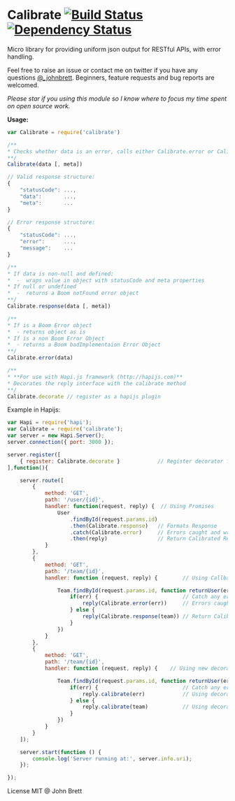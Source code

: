 Calibrate [![Build Status](https://travis-ci.org/johnbrett/calibrate.svg?branch=master)](https://travis-ci.org/johnbrett/calibrate) [![Dependency Status](https://david-dm.org/johnbrett/calibrate.svg)](https://david-dm.org/johnbrett/calibrate)
=========

Micro library for providing uniform json output for RESTful APIs, with error handling.

Feel free to raise an issue or contact me on twitter if you have any questions [@\_johnbrett](https://www.twitter.com/_johnbrett). Beginners, feature requests and bug reports are welcomed.

*Please star if you using this module so I know where to focus my time spent on open source work.*

**Usage:**
```javascript
var Calibrate = require('calibrate')

/**
* Checks whether data is an error, calls either Calibrate.error or Calibrate.reponse
**/
Calibrate(data [, meta])

// Valid response structure:
{
    "statusCode": ...,
    "data":       ...,
    "meta":       ...
}

// Error response structure:
{
    "statusCode": ...,
    "error":      ...,
    "message":    ...
}

/**
* If data is non-null and defined:
*  -  wraps value in object with statusCode and meta properties
* If null or undefined
*  -  returns a Boom notFound error object
**/
Calibrate.response(data [, meta])

/**
* If is a Boom Error object
*  - returns object as is
* If is a non Boom Error Object
*  - returns a Boom badImplementaion Error Object
**/
Calibrate.error(data)

/**
* **For use with Hapi.js framework (http://hapijs.com)**
* Decorates the reply interface with the calibrate method
**/
Calibrate.decorate // register as a hapijs plugin

```

Example in Hapijs:
```javascript
var Hapi = require('hapi');
var Calibrate = require('calibrate');
var server = new Hapi.Server();
server.connection({ port: 3000 });

server.register([
    { register: Calibrate.decorate }            // Register decorator for third route
],function(){

    server.route([
        {
            method: 'GET',
            path: '/user/{id}',
            handler: function(request, reply) {  // Using Promises
                User
                    .findById(request.params.id)
                    .then(Calibrate.response)   // Formats Response
                    .catch(Calibrate.error)     // Errors caught and wrapped
                    .then(reply)                // Return Calibrated Response
            }
        },
        {
            method: 'GET',
            path: '/team/{id}',
            handler: function (request, reply) {        // Using Callbacks

                Team.findById(request.params.id, function returnUser(err, team) {
                    if(err) {                           // Catch any errors
                        reply(Calibrate.error(err))     // Errors caught and wrapped
                    } else {
                        reply(Calibrate.response(team)) // Return Calibrate Response
                    }
                })
            }
        },
        {
            method: 'GET',
            path: '/team/{id}',
            handler: function (request, reply) {    // Using new decorator function

                Team.findById(request.params.id, function returnUser(err, team) {
                    if(err) {                           // Catch any errors
                        reply.calibrate(err)            // Using decorator function
                    } else {
                        reply.calibrate(team)           // Using decorator function
                    }
                })
            }
        }
    ]);

    server.start(function () {
        console.log('Server running at:', server.info.uri);
    });

});
```

License MIT @ John Brett
